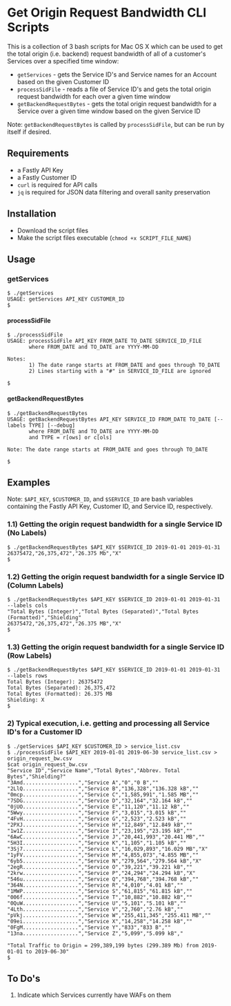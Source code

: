 # Get Origin Request Bandwidth CLI Scripts
This is a collection of 3 bash scripts for Mac OS X which can be used to get the total origin (i.e. backend) request bandwidth of all of a customer's Services over a specified time window:

- `getServices` - gets the Service ID's and Service names for an Account based on the given Customer ID
- `processSidFile` - reads a file of Service ID's and gets the total origin request bandwidth for each over a given time window
- `getBackendRequestBytes` - gets the total origin request bandwidth for a Service over a given time window based on the given Service ID

Note: `getBackendRequestBytes` is called by `processSidFile`, but can be run by itself if desired.

## Requirements
- a Fastly API Key
- a Fastly Customer ID
- `curl` is required for API calls
- `jq` is required for JSON data filtering and overall sanity preservation

## Installation
- Download the script files
- Make the script files executable (`chmod +x SCRIPT_FILE_NAME`)

## Usage
### getServices
```
$ ./getServices
USAGE: getServices API_KEY CUSTOMER_ID
$
```
#### processSidFile
```
$ ./processSidFile
USAGE: processSidFile API_KEY FROM_DATE TO_DATE SERVICE_ID_FILE
       where FROM_DATE and TO_DATE are YYYY-MM-DD

Notes:
       1) The date range starts at FROM_DATE and goes through TO_DATE
       2) Lines starting with a "#" in SERVICE_ID_FILE are ignored

$
```
#### getBackendRequestBytes
```
$ ./getBackendRequestBytes
USAGE: getBackendRequestBytes API_KEY SERVICE_ID FROM_DATE TO_DATE [--labels TYPE] [--debug]
       where FROM_DATE and TO_DATE are YYYY-MM-DD
       and TYPE = r[ows] or c[ols]

Note: The date range starts at FROM_DATE and goes through TO_DATE

$
```

## Examples
Note:  `$API_KEY`, `$CUSTOMER_ID`, and `$SERVICE_ID` are bash variables containing
the Fastly API Key, Customer ID, and Service ID, respectively.

### 1.1) Getting the origin request bandwidth for a single Service ID (No Labels)
```
$ ./getBackendRequestBytes $API_KEY $SERVICE_ID 2019-01-01 2019-01-31
26375472,"26,375,472","26.375 Mb","X"
$
```

### 1.2) Getting the origin request bandwidth for a single Service ID (Column Labels)
```
$ ./getBackendRequestBytes $API_KEY $SERVICE_ID 2019-01-01 2019-01-31 --labels cols
"Total Bytes (Integer)","Total Bytes (Separated)","Total Bytes (Formatted)","Shielding"
26375472,"26,375,472","26.375 MB","X"
$
```

### 1.3) Getting the origin request bandwidth for a single Service ID (Row Labels)
```
$ ./getBackendRequestBytes $API_KEY $SERVICE_ID 2019-01-01 2019-01-31 --labels rows
Total Bytes (Integer): 26375472
Total Bytes (Separated): 26,375,472
Total Bytes (Formatted): 26.375 MB
Shielding: X
$
```

### 2) Typical execution, i.e. getting and processing all Service ID's for a Customer ID
```
$ ./getServices $API_KEY $CUSTOMER_ID > service_list.csv
$ ./processSidFile $API_KEY 2019-01-01 2019-06-30 service_list.csv > origin_request_bw.csv
$cat origin_request_bw.csv
"Service ID","Service Name","Total Bytes","Abbrev. Total Bytes","Shielding?"
"3Amd..................","Service A","0","0 B",""
"2LlQ..................","Service B","136,328","136.328 kB",""
"0mcp..................","Service C","1,585,991","1.585 MB",""
"7SDG..................","Service D","32,164","32.164 kB",""
"0jUO..................","Service E","11,120","11.12 kB",""
"5Wwy..................","Service F","3,015","3.015 kB",""
"4FvH..................","Service G","2,523","2.523 kB",""
"2PXJ..................","Service H","12,849","12.849 kB",""
"1w1Z..................","Service I","23,195","23.195 kB",""
"6AwC..................","Service J","20,441,993","20.441 MB",""
"5H3I..................","Service K","1,105","1.105 kB",""
"3Sj7..................","Service L","16,029,893","16.029 MB","X"
"1yFV..................","Service M","4,855,073","4.855 MB",""
"6yb5..................","Service N","279,564","279.564 kB","X"
"2egR..................","Service O","39,221","39.221 kB",""
"2krw..................","Service P","24,294","24.294 kB","X"
"546u..................","Service Q","394,768","394.768 kB",""
"364N..................","Service R","4,010","4.01 kB",""
"1MWP..................","Service S","61,815","61.815 kB",""
"006f..................","Service T","10,882","10.882 kB",""
"0QuW..................","Service U","5,101","5.101 kB",""
"4Lth..................","Service V","2,760","2.76 kB",""
"pVkj..................","Service W","255,411,345","255.411 MB",""
"09ei..................","Service X","14,258","14.258 kB",""
"0FgM..................","Service Y","833","833 B",""
"13na..................","Service Z","5,099","5.099 kB","

"Total Traffic to Origin = 299,389,199 bytes (299.389 Mb) from 2019-01-01 to 2019-06-30"
$
```

## To Do's
1. Indicate which Services currently have WAFs on them
